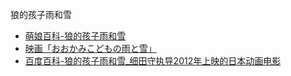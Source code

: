 狼的孩子雨和雪
- [萌娘百科-狼的孩子雨和雪](https://zh.moegirl.org.cn/%E7%8B%BC%E7%9A%84%E5%AD%A9%E5%AD%90%E9%9B%A8%E5%92%8C%E9%9B%AA)
- [映画「おおかみこどもの雨と雪」](http://www.ookamikodomo.jp/goods/index.html)
- [百度百科-狼的孩子雨和雪_细田守执导2012年上映的日本动画电影](https://baike.baidu.com/item/%E7%8B%BC%E7%9A%84%E5%AD%A9%E5%AD%90%E9%9B%A8%E5%92%8C%E9%9B%AA/9970305)
